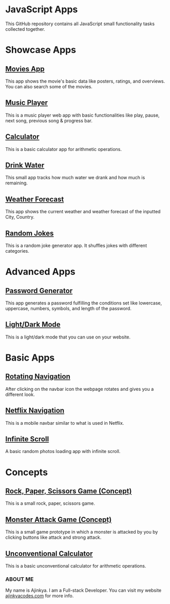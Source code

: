 # JavaScript Apps

This GitHub repository contains all JavaScript small functionality tasks collected together.

# Showcase Apps

## [Movies App](https://ajinkyacodes.github.io/javascript-apps/movies-app)
This app shows the movie's basic data like posters, ratings, and overviews. You can also search some of the movies.

## [Music Player](https://ajinkyacodes.github.io/javascript-apps/music-player)
This is a music player web app with basic functionalities like play, pause, next song, previous song & progress bar.

## [Calculator](https://ajinkyacodes.github.io/javascript-apps/calculator)
This is a basic calculator app for arithmetic operations.

## [Drink Water](https://ajinkyacodes.github.io/javascript-apps/drink-water)
This small app tracks how much water we drank and how much is remaining.

## [Weather Forecast](https://ajinkyacodes.github.io/javascript-apps/weather-forecast)
This app shows the current weather and weather forecast of the inputted City, Country.

## [Random Jokes](https://ajinkyacodes.github.io/javascript-apps/random-jokes/)
This is a random joke generator app. It shuffles jokes with different categories.

# Advanced Apps

## [Password Generator](https://ajinkyacodes.github.io/javascript-apps/password-generator)
This app generates a password fulfilling the conditions set like lowercase, uppercase, numbers, symbols, and length of the password.

## [Light/Dark Mode](https://ajinkyacodes.github.io/javascript-apps/light-dark-mode)
This is a light/dark mode that you can use on your website.

# Basic Apps

## [Rotating Navigation](https://ajinkyacodes.github.io/javascript-apps/rotating-navigation)
After clicking on the navbar icon the webpage rotates and gives you a different look.

## [Netflix Navigation](https://ajinkyacodes.github.io/javascript-apps/netflix-navigation)
This is a mobile navbar similar to what is used in Netflix.

## [Infinite Scroll](https://ajinkyacodes.github.io/javascript-apps/infinite-scroll)
A basic random photos loading app with infinite scroll.

# Concepts

## [Rock, Paper, Scissors Game (Concept)](https://ajinkyacodes.github.io/javascript-apps/rock-paper-scissors-game)
This is a small rock, paper, scissors game.

## [Monster Attack Game (Concept)](https://ajinkyacodes.github.io/javascript-apps/monster-attack-game)
This is a small game prototype in which a monster is attacked by you by clicking buttons like attack and strong attack.

## [Unconventional Calculator](https://ajinkyacodes.github.io/javascript-apps/unconventional-calculator)
This is a basic unconventional calculator for arithmetic operations.

### ABOUT ME
My name is Ajinkya. I am a Full-stack Developer. You can visit my website [ajinkyacodes.com](https://ajinkyacodes.com) for more info.

